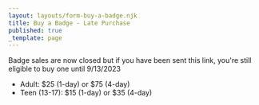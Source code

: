 ```yaml
---
layout: layouts/form-buy-a-badge.njk
title: Buy a Badge - Late Purchase
published: true
_template: page
---
```


Badge sales are now closed but if you have been sent this link, you're still eligible to buy one until 9/13/2023

* Adult: $25 (1-day) or $75 (4-day)
* Teen (13-17): $15 (1-day) or $35 (4-day)
